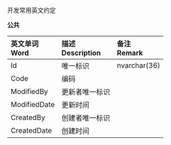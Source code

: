 开发常用英文约定  

**公共**  

| 英文单词<br />Word      | 描述<br />Description    | 备注<br />Remark  |  
| :--                     | :--                      | :--               | 
| Id | 唯一标识 | nvarchar(36) |  
| Code | 编码 |  |
| ModifiedBy | 更新者唯一标识 |  |
| ModifiedDate | 更新时间 |  |
| CreatedBy | 创建者唯一标识 |  |
| CreatedDate | 创建时间 |  |

